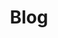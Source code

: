 ---
title: "Blog"
meta_title: "MyWebClass | Blogs"
description: "this is meta description"
draft: false
---